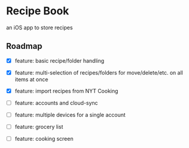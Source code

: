 # Recipe Book

an iOS app to store recipes

## Roadmap

- [x] feature: basic recipe/folder handling
- [x] feature: multi-selection of recipes/folders for move/delete/etc. on all items at once
- [x] feature: import recipes from NYT Cooking
- [ ] feature: accounts and cloud-sync
- [ ] feature: multiple devices for a single account
- [ ] feature: grocery list
- [ ] feature: cooking screen

